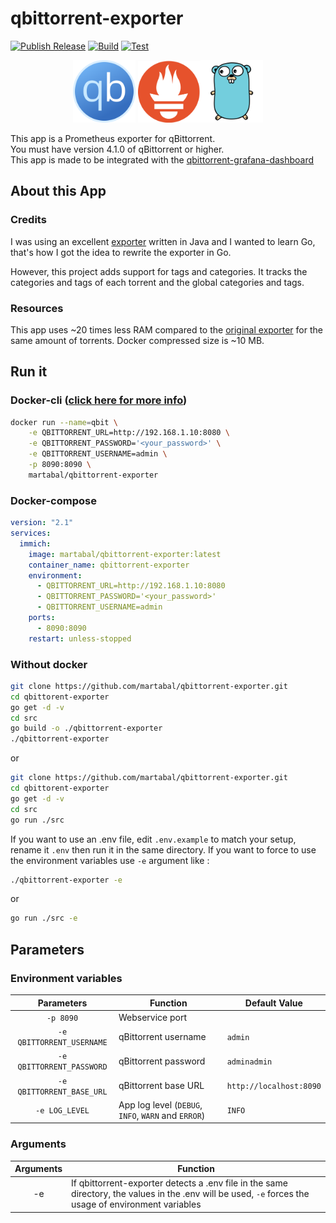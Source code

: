 # qbittorrent-exporter

[![Publish Release](https://github.com/martabal/qbittorrent-exporter/actions/workflows/docker.yml/badge.svg)](https://github.com/martabal/qbittorrent-exporter/actions/workflows/docker.yml)
[![Build](https://github.com/martabal/qbittorrent-exporter/actions/workflows/build.yml/badge.svg)](https://github.com/martabal/qbittorrent-exporter/actions/workflows/build.yml)
[![Test](https://github.com/martabal/qbittorrent-exporter/actions/workflows/test.yml/badge.svg)](https://github.com/martabal/qbittorrent-exporter/actions/workflows/test.yml)

<p align="center">
<img src="img/qbittorrent.png" width=100> <img src="img/prometheus.png" width=100><img src="img/golang.png" width=100>
</p>

This app is a Prometheus exporter for qBittorrent.  
You must have version 4.1.0 of qBittorrent or higher.  
This app is made to be integrated with the [qbittorrent-grafana-dashboard](https://github.com/caseyscarborough/qbittorrent-grafana-dashboard)  

## About this App

### Credits

I was using an excellent [exporter](https://github.com/caseyscarborough/qbittorrent-exporter) written in Java and I wanted to learn Go, that's how I got the idea to rewrite the exporter in Go.

However, this project adds support for tags and categories. It tracks the categories and tags of each torrent and the global categories and tags.

### Resources

This app uses ~20 times less RAM compared to the [original exporter](https://github.com/caseyscarborough/qbittorrent-exporter) for the same amount of torrents.
Docker compressed size is ~10 MB.

## Run it

### Docker-cli ([click here for more info](https://docs.docker.com/engine/reference/commandline/cli/))

```sh
docker run --name=qbit \
    -e QBITTORRENT_URL=http://192.168.1.10:8080 \
    -e QBITTORRENT_PASSWORD='<your_password>' \
    -e QBITTORRENT_USERNAME=admin \
    -p 8090:8090 \
    martabal/qbittorrent-exporter
```

### Docker-compose

```yaml
version: "2.1"
services:
  immich:
    image: martabal/qbittorrent-exporter:latest
    container_name: qbittorrent-exporter
    environment:
      - QBITTORRENT_URL=http://192.168.1.10:8080
      - QBITTORRENT_PASSWORD='<your_password>'
      - QBITTORRENT_USERNAME=admin
    ports:
      - 8090:8090
    restart: unless-stopped
```

### Without docker

```sh
git clone https://github.com/martabal/qbittorrent-exporter.git
cd qbittorent-exporter
go get -d -v
cd src
go build -o ./qbittorrent-exporter
./qbittorrent-exporter
```

or

```sh
git clone https://github.com/martabal/qbittorrent-exporter.git
cd qbittorent-exporter
go get -d -v
cd src
go run ./src
```

If you want to use an .env file, edit `.env.example` to match your setup, rename it `.env` then run it in the same directory. If you want to force to use the environment variables use `-e` argument like :

```sh
./qbittorrent-exporter -e
```

or

```sh
go run ./src -e
```

## Parameters

### Environment variables

| Parameters | Function | Default Value |
| :-----: | ----- | ----- |
| `-p 8090` | Webservice port |  |
| `-e QBITTORRENT_USERNAME` | qBittorrent username | `admin` |
| `-e QBITTORRENT_PASSWORD` | qBittorrent password | `adminadmin` |
| `-e QBITTORRENT_BASE_URL` | qBittorrent base URL | `http://localhost:8090` |
| `-e LOG_LEVEL` | App log level (`DEBUG`, `INFO`, `WARN` and `ERROR`) | `INFO` |

### Arguments

| Arguments | Function |
| :-----: | ----- |
| -e | If qbittorrent-exporter detects a .env file in the same directory, the values in the .env will be used, `-e` forces the usage of environment variables |
